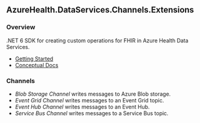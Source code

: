 ## AzureHealth.DataServices.Channels.Extensions

### Overview
.NET 6 SDK for creating custom operations for FHIR in Azure Health Data Services.
- [Getting Started](https://github.com/Azure/health-data-services-sdk#getting-started)
- [Conceptual Docs](https://github.com/Azure/health-data-services-sdk/blob/main/docs/concepts.md)

### Channels
- *Blob Storage Channel* writes messages to Azure Blob storage.
- *Event Grid Channel* writes messages to an Event Grid topic.
- *Event Hub Channel* writes messages to an Event Hub.
- *Service Bus Channel* writes messages to a Service Bus topic.